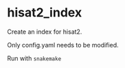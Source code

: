 # hisat2_index

Create an index for hisat2.

Only config.yaml needs to be modified.

Run with `snakemake`
